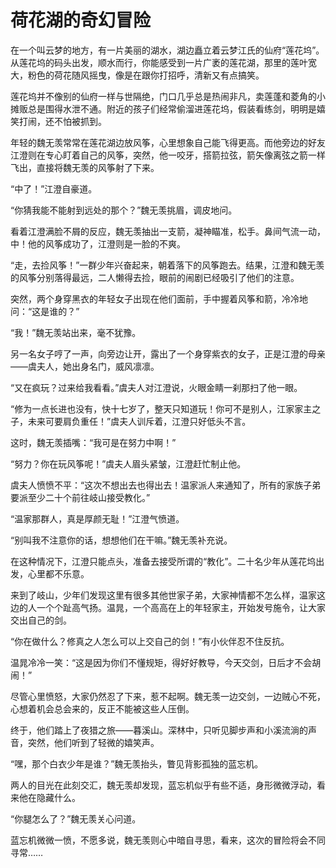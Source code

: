 # 荷花湖的奇幻冒险

在一个叫云梦的地方，有一片美丽的湖水，湖边矗立着云梦江氏的仙府“莲花坞”。从莲花坞的码头出发，顺水而行，你能感受到一片广袤的莲花湖，那里的莲叶宽大，粉色的荷花随风摇曳，像是在跟你打招呼，清新又有点搞笑。

莲花坞并不像别的仙府一样与世隔绝，门口几乎总是热闹非凡，卖莲蓬和菱角的小摊贩总是围得水泄不通。附近的孩子们经常偷溜进莲花坞，假装看练剑，明明是嬉笑打闹，还不怕被抓到。

年轻的魏无羡常常在莲花湖边放风筝，心里想象自己能飞得更高。而他旁边的好友江澄则在专心盯着自己的风筝，突然，他一咬牙，搭箭拉弦，箭矢像离弦之箭一样飞出，直接将魏无羡的风筝射了下来。

“中了！”江澄自豪道。

“你猜我能不能射到远处的那个？”魏无羡挑眉，调皮地问。

看着江澄满脸不屑的反应，魏无羡抽出一支箭，凝神瞄准，松手。鼻间气流一动，中！他的风筝成功了，江澄则是一脸的不爽。

“走，去捡风筝！”一群少年兴奋起来，朝着落下的风筝跑去。结果，江澄和魏无羡的风筝分别落得最远，二人懒得去捡，眼前的闹剧已经吸引了他们的注意。

突然，两个身穿黑衣的年轻女子出现在他们面前，手中握着风筝和箭，冷冷地问：“这是谁的？”

“我！”魏无羡站出来，毫不犹豫。

另一名女子哼了一声，向旁边让开，露出了一个身穿紫衣的女子，正是江澄的母亲——虞夫人，她出身名门，威风凛凛。

“又在疯玩？过来给我看看。”虞夫人对江澄说，火眼金睛一刹那扫了他一眼。

“修为一点长进也没有，快十七岁了，整天只知道玩！你可不是别人，江家家主之子，未来可要肩负重任！”虞夫人训斥着，江澄只好低头不言。

这时，魏无羡插嘴：“我可是在努力中啊！”

“努力？你在玩风筝呢！”虞夫人眉头紧皱，江澄赶忙制止他。

虞夫人愤愤不平：“这次不想出去也得出去！温家派人来通知了，所有的家族子弟要派至少二十个前往岐山接受教化。”

“温家那群人，真是厚颜无耻！”江澄气愤道。

“别叫我不注意你的话，想想他们在干嘛。”魏无羡补充说。

在这种情况下，江澄只能点头，准备去接受所谓的“教化”。二十名少年从莲花坞出发，心里都不乐意。

来到了岐山，少年们发现这里有很多其他世家子弟，大家神情都不怎么样，温家这边的人一个个趾高气扬。温晁，一个高高在上的年轻家主，开始发号施令，让大家交出自己的剑。

“你在做什么？修真之人怎么可以上交自己的剑！”有小伙伴忍不住反抗。

温晁冷冷一笑：“这是因为你们不懂规矩，得好好教导，今天交剑，日后才不会胡闹！”

尽管心里愤怒，大家仍然忍了下来，惹不起啊。魏无羡一边交剑，一边贼心不死，心想着机会总会来的，反正不能被这些人压倒。

终于，他们踏上了夜猎之旅——暮溪山。深林中，只听见脚步声和小溪流淌的声音，突然，他们听到了轻微的嬉笑声。

“嘿，那个白衣少年是谁？”魏无羡抬头，瞥见背影孤独的蓝忘机。

两人的目光在此刻交汇，魏无羡却发现，蓝忘机似乎有些不适，身形微微浮动，看来他在隐藏什么。

“你腿怎么了？”魏无羡关心问道。

蓝忘机微微一愤，不愿多说，魏无羡则心中暗自寻思，看来，这次的冒险将会不同寻常……